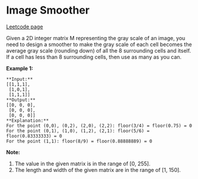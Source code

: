 # Image Smoother
[Leetcode page](https://leetcode.com/problems/image-smoother/description)

Given a 2D integer matrix M representing the gray scale of an image, you need
to design a smoother to make the gray scale of each cell becomes the average
gray scale (rounding down) of all the 8 surrounding cells and itself. If a
cell has less than 8 surrounding cells, then use as many as you can.

**Example 1:**  

    
    
    **Input:**
    [[1,1,1],
     [1,0,1],
     [1,1,1]]
    **Output:**
    [[0, 0, 0],
     [0, 0, 0],
     [0, 0, 0]]
    **Explanation:**
    For the point (0,0), (0,2), (2,0), (2,2): floor(3/4) = floor(0.75) = 0
    For the point (0,1), (1,0), (1,2), (2,1): floor(5/6) = floor(0.83333333) = 0
    For the point (1,1): floor(8/9) = floor(0.88888889) = 0
    

**Note:**  

  1. The value in the given matrix is in the range of [0, 255].
  2. The length and width of the given matrix are in the range of [1, 150].

